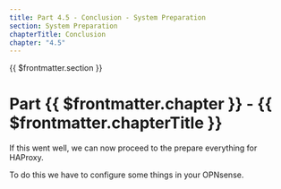 ```yaml
---
title: Part 4.5 - Conclusion - System Preparation
section: System Preparation
chapterTitle: Conclusion
chapter: "4.5"
---
```


{{ $frontmatter.section }}
# Part {{ $frontmatter.chapter }} - {{ $frontmatter.chapterTitle }}

If this went well, we can now proceed to the prepare everything for HAProxy. 

To do this we have to configure some things in your OPNsense.
